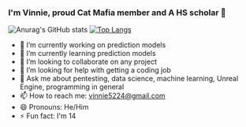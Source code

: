 ### I'm Vinnie, proud Cat Mafia member and A HS scholar 🧔

![Anurag's GitHub stats](https://github-readme-stats.vercel.app/api?username=vinniedaboi&show_icons=true&theme=dracula)
[![Top Langs](https://github-readme-stats.vercel.app/api/top-langs/?username=vinniedaboi&theme=dracula)](https://github.com/anuraghazra/github-readme-stats)

- 🔭 I’m currently working on prediction models
- 🌱 I’m currently learning prediction models
- 👯 I’m looking to collaborate on any project
- 🤔 I’m looking for help with getting a coding job
- 💬 Ask me about pentesting, data science, machine learning, Unreal Engine, programming in general
- 📫 How to reach me: vinnie5224@gmail.com
- 😄 Pronouns: He/Him 
- ⚡ Fun fact: I'm 14
